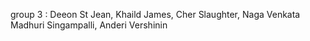group 3 : Deeon St Jean, Khaild James, Cher Slaughter, Naga Venkata Madhuri Singampalli, Anderi Vershinin

